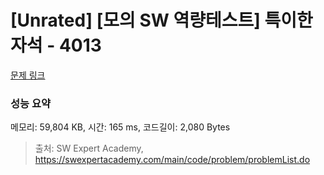 # [Unrated] [모의 SW 역량테스트] 특이한 자석 - 4013 

[문제 링크](https://swexpertacademy.com/main/code/problem/problemDetail.do?contestProbId=AWIeV9sKkcoDFAVH) 

### 성능 요약

메모리: 59,804 KB, 시간: 165 ms, 코드길이: 2,080 Bytes



> 출처: SW Expert Academy, https://swexpertacademy.com/main/code/problem/problemList.do